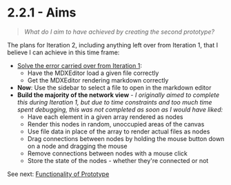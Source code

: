 # 2.2.1 - Aims

> _What do I aim to have achieved by creating the second prototype?_

The plans for Iteration 2, including anything left over from Iteration 1, that I believe I can achieve in this time frame:

- [Solve the error carried over from Iteration 1](../2.1-Iteration1/2.1.3-annotation_of_code####the-result.md):
  - Have the MDXEditor load a given file correctly
  - Get the MDXEditor rendering markdown correctly
- **Now**: Use the sidebar to select a file to open in the markdown editor
- **Build the majority of the network view** - _I originally aimed to complete this during Iteration 1, but due to time constraints and too much time spent debugging, this was not completed as soon as I would have liked:_
  - Have each element in a given array rendered as nodes
  - Render this nodes in random, unoccupied areas of the canvas
  - Use file data in place of the array to render actual files as nodes
  - Drag connections between nodes by holding the mouse button down on a node and dragging the mouse
  - Remove connections between nodes with a mouse click
  - Store the state of the nodes - whether they're connected or not

See next: [Functionality of Prototype](2.2.2-functionality_of_prototype.md)
